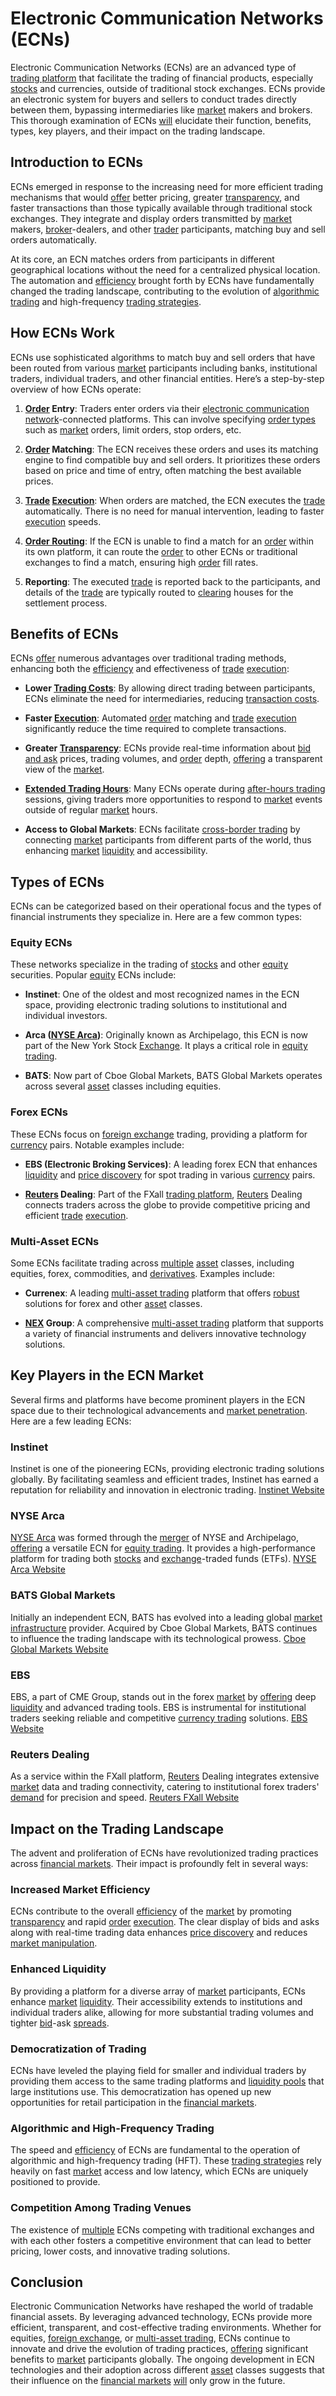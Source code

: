 # Electronic Communication Networks (ECNs)

Electronic Communication Networks (ECNs) are an advanced type of [trading platform](../t/trading_platform.md) that facilitate the trading of financial products, especially [stocks](../s/stock.md) and currencies, outside of traditional stock exchanges. ECNs provide an electronic system for buyers and sellers to conduct trades directly between them, bypassing intermediaries like [market](../m/market.md) makers and brokers. This thorough examination of ECNs [will](../w/will.md) elucidate their function, benefits, types, key players, and their impact on the trading landscape. 

## Introduction to ECNs

ECNs emerged in response to the increasing need for more efficient trading mechanisms that would [offer](../o/offer.md) better pricing, greater [transparency](../t/transparency.md), and faster transactions than those typically available through traditional stock exchanges. They integrate and display orders transmitted by [market](../m/market.md) makers, [broker](../b/broker.md)-dealers, and other [trader](../t/trader.md) participants, matching buy and sell orders automatically.

At its core, an ECN matches orders from participants in different geographical locations without the need for a centralized physical location. The automation and [efficiency](../e/efficiency.md) brought forth by ECNs have fundamentally changed the trading landscape, contributing to the evolution of [algorithmic trading](../a/algorithmic_trading.md) and high-frequency [trading strategies](../t/trading_strategies.md).

## How ECNs Work

ECNs use sophisticated algorithms to match buy and sell orders that have been routed from various [market](../m/market.md) participants including banks, institutional traders, individual traders, and other financial entities. Here’s a step-by-step overview of how ECNs operate:

1. **[Order](../o/order.md) Entry**: Traders enter orders via their [electronic communication network](../e/electronic_communication_network.md)-connected platforms. This can involve specifying [order types](../o/order_types_in_trading.md) such as [market](../m/market.md) orders, limit orders, stop orders, etc.
   
2. **[Order](../o/order.md) Matching**: The ECN receives these orders and uses its matching engine to find compatible buy and sell orders. It prioritizes these orders based on price and time of entry, often matching the best available prices.
   
3. **[Trade](../t/trade.md) [Execution](../e/execution.md)**: When orders are matched, the ECN executes the [trade](../t/trade.md) automatically. There is no need for manual intervention, leading to faster [execution](../e/execution.md) speeds.

4. **[Order Routing](../o/order_routing.md)**: If the ECN is unable to find a match for an [order](../o/order.md) within its own platform, it can route the [order](../o/order.md) to other ECNs or traditional exchanges to find a match, ensuring high [order](../o/order.md) fill rates.

5. **Reporting**: The executed [trade](../t/trade.md) is reported back to the participants, and details of the [trade](../t/trade.md) are typically routed to [clearing](../c/clearing.md) houses for the settlement process.

## Benefits of ECNs

ECNs [offer](../o/offer.md) numerous advantages over traditional trading methods, enhancing both the [efficiency](../e/efficiency.md) and effectiveness of [trade](../t/trade.md) [execution](../e/execution.md):

- **Lower [Trading Costs](../t/trading_costs.md)**: By allowing direct trading between participants, ECNs eliminate the need for intermediaries, reducing [transaction costs](../t/transaction_costs.md).

- **Faster [Execution](../e/execution.md)**: Automated [order](../o/order.md) matching and [trade](../t/trade.md) [execution](../e/execution.md) significantly reduce the time required to complete transactions.

- **Greater [Transparency](../t/transparency.md)**: ECNs provide real-time information about [bid and ask](../b/bid_and_ask.md) prices, trading volumes, and [order](../o/order.md) depth, [offering](../o/offering.md) a transparent view of the [market](../m/market.md).

- **[Extended Trading Hours](../e/extended_trading_hours.md)**: Many ECNs operate during [after-hours trading](../a/after-hours_trading.md) sessions, giving traders more opportunities to respond to [market](../m/market.md) events outside of regular [market](../m/market.md) hours.

- **Access to Global Markets**: ECNs facilitate [cross-border trading](../c/cross-border_trading.md) by connecting [market](../m/market.md) participants from different parts of the world, thus enhancing [market](../m/market.md) [liquidity](../l/liquidity.md) and accessibility.

## Types of ECNs

ECNs can be categorized based on their operational focus and the types of financial instruments they specialize in. Here are a few common types:

### Equity ECNs

These networks specialize in the trading of [stocks](../s/stock.md) and other [equity](../e/equity.md) securities. Popular [equity](../e/equity.md) ECNs include:

- **Instinet**: One of the oldest and most recognized names in the ECN space, providing electronic trading solutions to institutional and individual investors.
  
- **Arca ([NYSE Arca](../n/nyse_arca.md))**: Originally known as Archipelago, this ECN is now part of the New York Stock [Exchange](../e/exchange.md). It plays a critical role in [equity trading](../e/equity_trading.md).

- **BATS**: Now part of Cboe Global Markets, BATS Global Markets operates across several [asset](../a/asset.md) classes including equities.

### Forex ECNs

These ECNs focus on [foreign exchange](../f/foreign_exchange.md) trading, providing a platform for [currency](../c/currency.md) pairs. Notable examples include:

- **EBS (Electronic Broking Services)**: A leading forex ECN that enhances [liquidity](../l/liquidity.md) and [price discovery](../p/price_discovery.md) for spot trading in various [currency](../c/currency.md) pairs.
  
- **[Reuters](../r/reuters.md) Dealing**: Part of the FXall [trading platform](../t/trading_platform.md), [Reuters](../r/reuters.md) Dealing connects traders across the globe to provide competitive pricing and efficient [trade](../t/trade.md) [execution](../e/execution.md).

### Multi-Asset ECNs

Some ECNs facilitate trading across [multiple](../m/multiple.md) [asset](../a/asset.md) classes, including equities, forex, commodities, and [derivatives](../d/derivatives.md). Examples include:

- **Currenex**: A leading [multi-asset trading](../m/multi-asset_trading.md) platform that offers [robust](../r/robust.md) solutions for forex and other [asset](../a/asset.md) classes.
  
- **[NEX](../n/nex.md) Group**: A comprehensive [multi-asset trading](../m/multi-asset_trading.md) platform that supports a variety of financial instruments and delivers innovative technology solutions.

## Key Players in the ECN Market

Several firms and platforms have become prominent players in the ECN space due to their technological advancements and [market penetration](../m/market_penetration.md). Here are a few leading ECNs:

### Instinet

Instinet is one of the pioneering ECNs, providing electronic trading solutions globally. By facilitating seamless and efficient trades, Instinet has earned a reputation for reliability and innovation in electronic trading. [Instinet Website](https://www.instinet.com/)

### NYSE Arca

[NYSE Arca](../n/nyse_arca.md) was formed through the [merger](../m/merger.md) of NYSE and Archipelago, [offering](../o/offering.md) a versatile ECN for [equity trading](../e/equity_trading.md). It provides a high-performance platform for trading both [stocks](../s/stock.md) and [exchange](../e/exchange.md)-traded funds (ETFs). [NYSE Arca Website](https://www.nyse.com/markets/nyse-arca)

### BATS Global Markets

Initially an independent ECN, BATS has evolved into a leading global [market](../m/market.md) [infrastructure](../i/infrastructure.md) provider. Acquired by Cboe Global Markets, BATS continues to influence the trading landscape with its technological prowess. [Cboe Global Markets Website](https://markets.cboe.com/)

### EBS

EBS, a part of CME Group, stands out in the forex [market](../m/market.md) by [offering](../o/offering.md) deep [liquidity](../l/liquidity.md) and advanced trading tools. EBS is instrumental for institutional traders seeking reliable and competitive [currency trading](../c/currency_trading_strategies.md) solutions. [EBS Website](https://www.cmegroup.com/trading/market-tech-and-data-services/ebs.html)

### Reuters Dealing

As a service within the FXall platform, [Reuters](../r/reuters.md) Dealing integrates extensive [market](../m/market.md) data and trading connectivity, catering to institutional forex traders' [demand](../d/demand.md) for precision and speed. [Reuters FXall Website](https://www.refinitiv.com/en/products/fxall-forex-trading)

## Impact on the Trading Landscape

The advent and proliferation of ECNs have revolutionized trading practices across [financial markets](../f/financial_market.md). Their impact is profoundly felt in several ways:

### Increased Market Efficiency

ECNs contribute to the overall [efficiency](../e/efficiency.md) of the [market](../m/market.md) by promoting [transparency](../t/transparency.md) and rapid [order](../o/order.md) [execution](../e/execution.md). The clear display of bids and asks along with real-time trading data enhances [price discovery](../p/price_discovery.md) and reduces [market manipulation](../m/market_manipulation.md).

### Enhanced Liquidity

By providing a platform for a diverse array of [market](../m/market.md) participants, ECNs enhance [market](../m/market.md) [liquidity](../l/liquidity.md). Their accessibility extends to institutions and individual traders alike, allowing for more substantial trading volumes and tighter [bid](../b/bid.md)-ask [spreads](../s/spreads.md).

### Democratization of Trading

ECNs have leveled the playing field for smaller and individual traders by providing them access to the same trading platforms and [liquidity pools](../l/liquidity_pools.md) that large institutions use. This democratization has opened up new opportunities for retail participation in the [financial markets](../f/financial_market.md).

### Algorithmic and High-Frequency Trading

The speed and [efficiency](../e/efficiency.md) of ECNs are fundamental to the operation of algorithmic and high-frequency trading (HFT). These [trading strategies](../t/trading_strategies.md) rely heavily on fast [market](../m/market.md) access and low latency, which ECNs are uniquely positioned to provide.

### Competition Among Trading Venues

The existence of [multiple](../m/multiple.md) ECNs competing with traditional exchanges and with each other fosters a competitive environment that can lead to better pricing, lower costs, and innovative trading solutions.

## Conclusion

Electronic Communication Networks have reshaped the world of tradable financial assets. By leveraging advanced technology, ECNs provide more efficient, transparent, and cost-effective trading environments. Whether for equities, [foreign exchange](../f/foreign_exchange.md), or [multi-asset trading](../m/multi-asset_trading.md), ECNs continue to innovate and drive the evolution of trading practices, [offering](../o/offering.md) significant benefits to [market](../m/market.md) participants globally. The ongoing development in ECN technologies and their adoption across different [asset](../a/asset.md) classes suggests that their influence on the [financial markets](../f/financial_market.md) [will](../w/will.md) only grow in the future.
